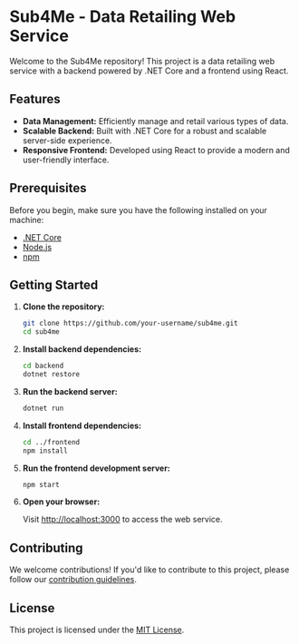 # Sub4Me - Data Retailing Web Service

Welcome to the Sub4Me repository! This project is a data retailing web service with a backend powered by .NET Core and a frontend using React.

## Features

- **Data Management:** Efficiently manage and retail various types of data.
- **Scalable Backend:** Built with .NET Core for a robust and scalable server-side experience.
- **Responsive Frontend:** Developed using React to provide a modern and user-friendly interface.

## Prerequisites

Before you begin, make sure you have the following installed on your machine:

- [.NET Core](https://dotnet.microsoft.com/download)
- [Node.js](https://nodejs.org/)
- [npm](https://www.npmjs.com/)

## Getting Started

1. **Clone the repository:**

    ```bash
    git clone https://github.com/your-username/sub4me.git
    cd sub4me
    ```

2. **Install backend dependencies:**

    ```bash
    cd backend
    dotnet restore
    ```

3. **Run the backend server:**

    ```bash
    dotnet run
    ```

4. **Install frontend dependencies:**

    ```bash
    cd ../frontend
    npm install
    ```

5. **Run the frontend development server:**

    ```bash
    npm start
    ```

6. **Open your browser:**

    Visit [http://localhost:3000](http://localhost:3000) to access the web service.

## Contributing

We welcome contributions! If you'd like to contribute to this project, please follow our [contribution guidelines](CONTRIBUTING.md).

## License

This project is licensed under the [MIT License](LICENSE).
